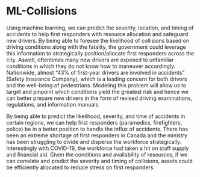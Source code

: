 # ML-Collisions

Using machine learning, we can predict the severity, location, and timing of accidents to help first responders with resource allocation and safeguard new drivers. By being able to foresee the likelihood of collisions based on driving conditions along with the fatality, the government could leverage this information to strategically position/allocate first responders across the city. Aswell, oftentimes many new drivers are exposed to unfamiliar conditions in which they do not know how to maneuver accordingly. Nationwide, almost “43% of first-year drivers are involved in accidents” (Safety Insurance Company), which is a leading concern for both drivers and the well-being of pedestrians. Modeling this problem will allow us to target and pinpoint which conditions yield the greatest risk and hence we can better prepare new drivers in the form of revised driving examinations, regulations, and information manuals.

By being able to predict the likelihood, severity, and time of accidents in certain regions, we can help first responders (paramedics, firefighters, police) be in a better position to handle the influx of accidents. There has been an extreme shortage of first responders in Canada and the ministry has been struggling to divide and disperse the workforce strategically. Interestingly with COVID-19, the workforce had taken a hit on staff supply and financial aid. Given the conditions and availability of resources, if we can correlate and predict the severity and timing of collisions, assets could be efficiently allocated to reduce stress on first responders.
